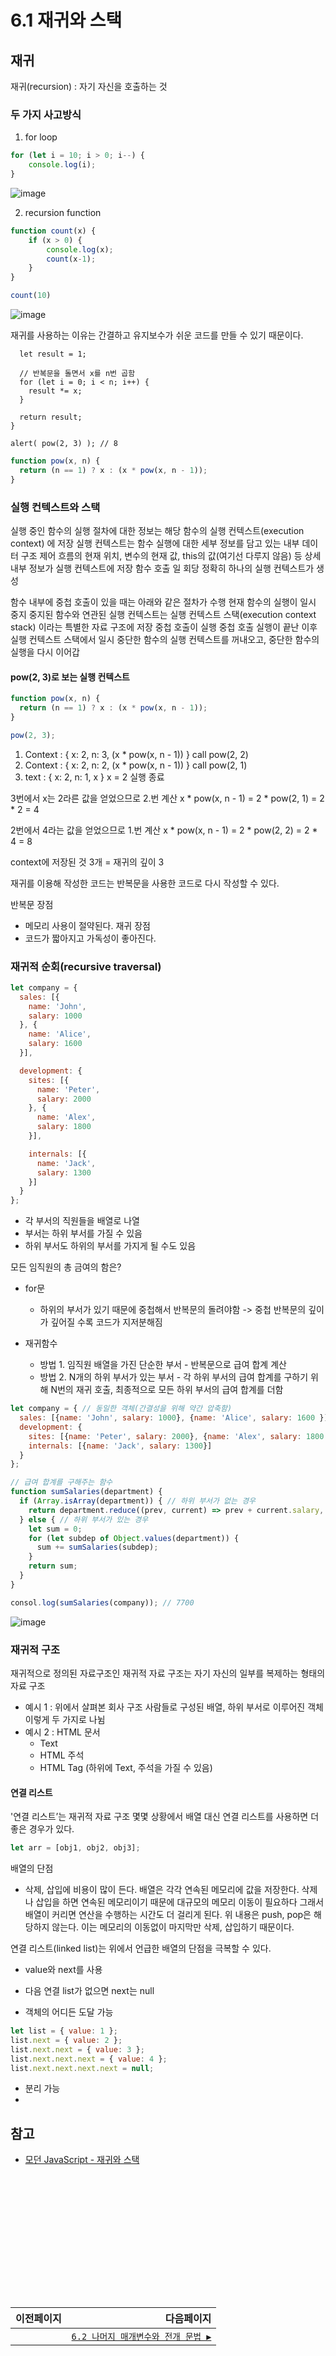 # 6.1 재귀와 스택   

## 재귀
재귀(recursion) : 자기 자신을 호출하는 것

### 두 가지 사고방식
1. for loop 
  ```javascript
  for (let i = 10; i > 0; i--) {
      console.log(i);
  }
  ```
  ![image](https://user-images.githubusercontent.com/70567818/126578540-bfb5d9a2-65f5-4ada-83ff-9e5acae8a045.png)   
  
2. recursion function
  ```javascript
  function count(x) {
      if (x > 0) {
          console.log(x);
          count(x-1);
      }
  }

  count(10)
  ```
  ![image](https://user-images.githubusercontent.com/70567818/126578360-2a9301b2-2d2a-44bf-a2e8-86cb07f0dc93.png)   

재귀를 사용하는 이유는 간결하고 유지보수가 쉬운 코드를 만들 수 있기 때문이다.
```javascriptfunction pow(x, n) {
  let result = 1;

  // 반복문을 돌면서 x를 n번 곱함
  for (let i = 0; i < n; i++) {
    result *= x;
  }

  return result;
}

alert( pow(2, 3) ); // 8
```
```javascript
function pow(x, n) {
  return (n == 1) ? x : (x * pow(x, n - 1));
}
```

### 실행 컨텍스트와 스택
실행 중인 함수의 실행 절차에 대한 정보는 해당 함수의 실행 컨텍스트(execution context) 에 저장
실행 컨텍스트는 함수 실행에 대한 세부 정보를 담고 있는 내부 데이터 구조
제어 흐름의 현재 위치, 변수의 현재 값, this의 값(여기선 다루지 않음) 등 상세 내부 정보가 실행 컨텍스트에 저장
함수 호출 일 회당 정확히 하나의 실행 컨텍스트가 생성

함수 내부에 중첩 호출이 있을 때는 아래와 같은 절차가 수행
현재 함수의 실행이 일시 중지
중지된 함수와 연관된 실행 컨텍스트는 실행 컨텍스트 스택(execution context stack) 이라는 특별한 자료 구조에 저장
중첩 호출이 실행
중첩 호출 실행이 끝난 이후 실행 컨텍스트 스택에서 일시 중단한 함수의 실행 컨텍스트를 꺼내오고, 중단한 함수의 실행을 다시 이어갑

#### pow(2, 3)로 보는 실행 컨텍스트
```javascript
function pow(x, n) {
  return (n == 1) ? x : (x * pow(x, n - 1));
}

pow(2, 3);
```
1. Context : { x: 2, n: 3, (x * pow(x, n - 1)) } call pow(2, 2)
2. Context : { x: 2, n: 2, (x * pow(x, n - 1)) } call pow(2, 1)
3. text : { x: 2, n: 1, x } x = 2 
  실행 종료

3번에서 x는 2라른 값을 얻었으므로
2.번 계산
  x * pow(x, n - 1) = 2 * pow(2, 1) = 2 * 2 = 4

2번에서 4라는 값을 얻었으므로
1.번 계산 
  x * pow(x, n - 1) = 2 * pow(2, 2) = 2 * 4 = 8

context에 저장된 것 3개 = 재귀의 깊이 3

재귀를 이용해 작성한 코드는 반복문을 사용한 코드로 다시 작성할 수 있다.

반복문 장점
- 메모리 사용이 절약된다.
재귀 장점
- 코드가 짧아지고 가독성이 좋아진다.



### 재귀적 순회(recursive traversal)
```javascript
let company = {
  sales: [{
    name: 'John',
    salary: 1000
  }, {
    name: 'Alice',
    salary: 1600
  }],

  development: {
    sites: [{
      name: 'Peter',
      salary: 2000
    }, {
      name: 'Alex',
      salary: 1800
    }],

    internals: [{
      name: 'Jack',
      salary: 1300
    }]
  }
};
```
- 각 부서의 직원들을 배열로 나열
- 부서는 하위 부서를 가질 수 있음
- 하위 부서도 하위의 부서를 가지게 될 수도 있음

모든 임직원의 총 금여의 함은?
- for문
  - 하위의 부서가 있기 때문에 중첩해서 반복문의 돌려야함 -> 중첩 반복문의 깊이가 깊어질 수록 코드가 지저분해짐

- 재귀함수
  - 방법 1. 임직원 배열을 가진 단순한 부서 - 반복문으로 급여 합계 계산
  - 방법 2. N개의 하위 부서가 있는 부서 - 각 하위 부서의 급여 합계를 구하기 위해 N번의 재귀 호출, 최종적으로 모든 하위 부서의 급여 합계를 더함

```javascript
let company = { // 동일한 객체(간결성을 위해 약간 압축함)
  sales: [{name: 'John', salary: 1000}, {name: 'Alice', salary: 1600 }],
  development: {
    sites: [{name: 'Peter', salary: 2000}, {name: 'Alex', salary: 1800 }],
    internals: [{name: 'Jack', salary: 1300}]
  }
};

// 급여 합계를 구해주는 함수
function sumSalaries(department) {
  if (Array.isArray(department)) { // 하위 부서가 없는 경우
    return department.reduce((prev, current) => prev + current.salary, 0);
  } else { // 하위 부서가 있는 경우
    let sum = 0;
    for (let subdep of Object.values(department)) {
      sum += sumSalaries(subdep);
    }
    return sum;
  }
}

consol.log(sumSalaries(company)); // 7700
```
![image](https://user-images.githubusercontent.com/70567818/126584181-c9582104-7ee0-4272-9138-908fbf954cd0.png)



### 재귀적 구조
재귀적으로 정의된 자료구조인 재귀적 자료 구조는 자기 자신의 일부를 복제하는 형태의 자료 구조
  - 예시 1 : 위에서 살펴본 회사 구조
     사람들로 구성된 배열, 하위 부서로 이루어진 객체 이렇게 두 가지로 나뉨
  - 예시 2 : HTML 문서
      - Text
      - HTML 주석
      - HTML Tag (하위에 Text, 주석을 가질 수 있음)

#### 연결 리스트
'연결 리스트’는 재귀적 자료 구조
몇몇 상황에서 배열 대신 연결 리스트를 사용하면 더 좋은 경우가 있다.
```javascript
let arr = [obj1, obj2, obj3];
```
배열의 단점
- 삭제, 삽입에 비용이 많이 든다.
  배열은 각각 연속된 메모리에 값을 저장한다. 삭제나 삽입을 하면 연속된 메모리이기 때문에 대규모의 메모리 이동이 필요하다
  그래서 배열이 커리면 연산을 수행하는 시간도 더 걸리게 된다.
  위 내용은 push, pop은 해당하지 않는다. 이는 메모리의 이동없이 마지막만 삭제, 삽입하기 때문이다.

연결 리스트(linked list)는 위에서 언급한 배열의 단점을 극복할 수 있다.
  - value와 next를 사용
  - 다음 연결 list가 없으면 next는 null

- 객체의 어디든 도달 가능
```javascript
let list = { value: 1 };
list.next = { value: 2 };
list.next.next = { value: 3 };
list.next.next.next = { value: 4 };
list.next.next.next.next = null;
```
- 분리 가능
- 
     


## 참고   
- [모던 JavaScript - 재귀와 스택](https://ko.javascript.info/recursion)

　   
　   
　   
　   
　   
　   
---   
|이전페이지|다음페이지|
|:---|---:|
||[`6.2 나머지 매개변수와 전개 문법 ▶`](./6.2_rest-parameters-spread.md)|
